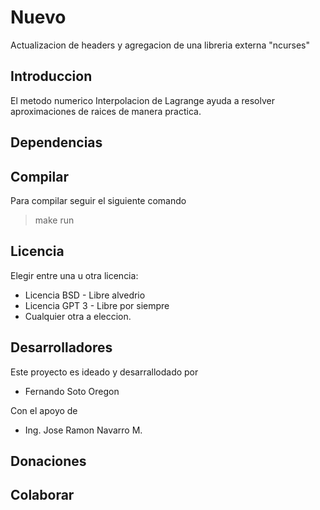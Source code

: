 # Nuevo

Actualizacion de headers y agregacion de una libreria externa "ncurses"

## Introduccion

El metodo numerico Interpolacion de Lagrange ayuda a resolver aproximaciones de raices de manera practica.

## Dependencias


## Compilar

Para compilar seguir el siguiente comando

> make run

## Licencia
Elegir entre una u otra licencia:
- Licencia BSD - Libre alvedrio
- Licencia GPT 3 - Libre por siempre
- Cualquier otra a eleccion.

## Desarrolladores 

Este proyecto es ideado y desarrallodado por 

- Fernando Soto Oregon

Con el apoyo de 
- Ing. Jose Ramon Navarro M.

## Donaciones 


## Colaborar

